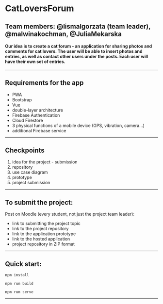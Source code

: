 # CatLoversForum
## Team members: @lismalgorzata (team leader), @malwinakochman, @JuliaMekarska


#### Our idea is to create a cat forum - an application for sharing photos and comments for cat lovers. The user will be able to insert photos and entries, as well as contact other users under the posts. Each user will have their own set of entries.
---
## Requirements for the app
- PWA
- Bootstrap
- Vue
- double-layer architecture
- Firebase Authentication
- Cloud Firestore
- 3 physical functions of a mobile device (GPS, vibration, camera...)
- additional Firebase service
---
## Checkpoints
1. idea for the project - submission
1. repository 
1. use case diagram
1. prototype
1. project submission
---
## To submit the project:
Post on Moodle (every student, not just the project team leader):
- link to submitting the project topic
- link to the project repository
- link to the application prototype
- link to the hosted application
- project repository in ZIP format
---
## Quick start:

```
npm install
```
```
npm run build
```
```
npm run serve
```
---
